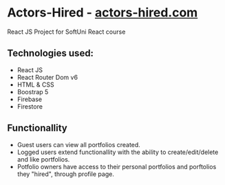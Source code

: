 # Actors-Hired - [actors-hired.com](https://acotrs-hired.firebaseapp.com/)

React JS Project for SoftUni React course

## Technologies used:

- React JS
- React Router Dom v6
- HTML & CSS
- Boostrap 5
- Firebase
- Firestore

## Functionallity

- Guest users can view all portfolios created.
- Logged users extend functionallity with the ability to create/edit/delete and like portfolios.
- Potfolio owners have access to their personal portfolios and porftolios they "hired", through profile page.
